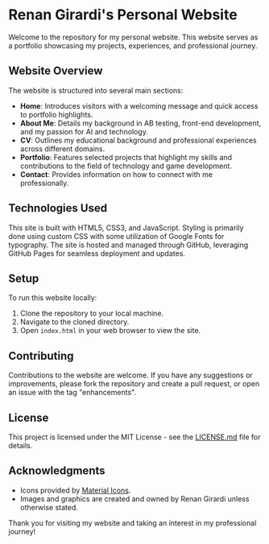 # Renan Girardi's Personal Website

Welcome to the repository for my personal website. This website serves as a portfolio showcasing my projects, experiences, and professional journey.

## Website Overview

The website is structured into several main sections:
- **Home**: Introduces visitors with a welcoming message and quick access to portfolio highlights.
- **About Me**: Details my background in AB testing, front-end development, and my passion for AI and technology.
- **CV**: Outlines my educational background and professional experiences across different domains.
- **Portfolio**: Features selected projects that highlight my skills and contributions to the field of technology and game development.
- **Contact**: Provides information on how to connect with me professionally.

## Technologies Used

This site is built with HTML5, CSS3, and JavaScript. Styling is primarily done using custom CSS with some utilization of Google Fonts for typography. The site is hosted and managed through GitHub, leveraging GitHub Pages for seamless deployment and updates.

## Setup

To run this website locally:
1. Clone the repository to your local machine.
2. Navigate to the cloned directory.
3. Open `index.html` in your web browser to view the site.

## Contributing

Contributions to the website are welcome. If you have any suggestions or improvements, please fork the repository and create a pull request, or open an issue with the tag "enhancements".

## License

This project is licensed under the MIT License - see the [LICENSE.md](LICENSE.md) file for details.

## Acknowledgments

- Icons provided by [Material Icons](https://fonts.google.com/icons).
- Images and graphics are created and owned by Renan Girardi unless otherwise stated.

Thank you for visiting my website and taking an interest in my professional journey!
